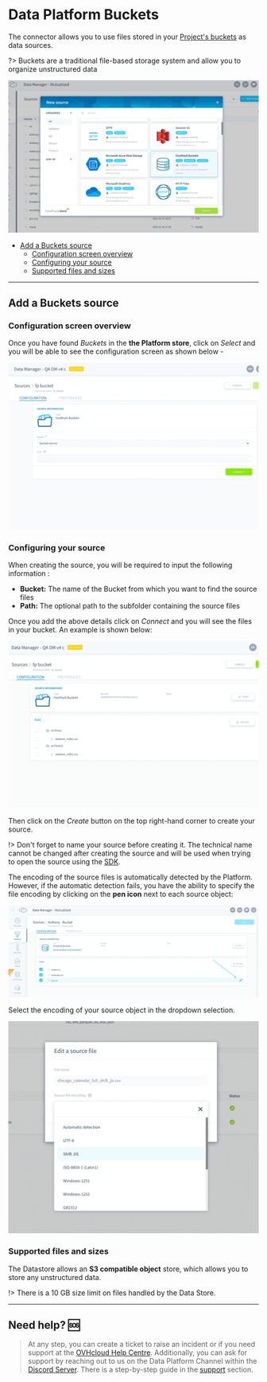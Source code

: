# Data Platform Buckets

The connector allows you to use files stored in your [Project's buckets](/en/product/lakehouse-manager/buckets/index) as data sources.

?> Buckets are a traditional file-based storage system and allow you to organize unstructured data

![Buckets](picts/FPBuckets.png)

* [Add a Buckets source](#add-a-buckets-source)
  * [Configuration screen overview](#configuration-screen-overview)
  * [Configuring your source](#configuring-your-source)
  * [Supported files and sizes](#supported-files-and-sizes)
---



## Add a Buckets source 

### Configuration screen overview

Once you have found *Buckets* in the **the Platform store**, click on *Select* and you will be able to see the configuration screen as shown below -

![bucket](picts/FPBucket1.png)


### Configuring your source

When creating the source, you will be required to input the following information :

- **Bucket:** The name of the Bucket from which you want to find the source files
- **Path:** The optional path to the subfolder containing the source files

Once you add the above details click on *Connect* and 
you will see the files in your bucket. An example is shown below:

![bucket](picts/FPBucket2.png)


Then click on the *Create* button on the top right-hand corner to create your source.

!> Don't forget to name your source before creating it. The technical name cannot be changed after creating the source and will be used when trying to open the source using the [SDK](/en/technical/sdk/dpe/index).

The encoding of the source files is automatically detected by the Platform. However, if the automatic detection fails, you have the ability to specify the file encoding by clicking on the **pen icon** next to each source object:

![File Upload](picts/buckets-encoding.png)

Select the encoding of your source object in the dropdown selection.

![File Upload](picts/encoding2.png)


### Supported files and sizes

The Datastore allows an **S3 compatible object** store, which allows you to store any unstructured data. 

!> There is a 10 GB size limit on files handled by the Data Store.



---
##  Need help? 🆘

> At any step, you can create a ticket to raise an incident or if you need support at the [OVHcloud Help Centre](https://help.ovhcloud.com/csm/fr-home?id=csm_index). Additionally, you can ask for support by reaching out to us on the Data Platform Channel within the [Discord Server](https://discord.com/channels/850031577277792286/1163465539981672559). There is a step-by-step guide in the [support](/en/support/index.md) section.
